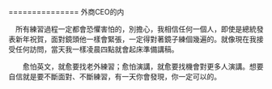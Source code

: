 =============== 外商CEO的内

　所有練習過程一定都會恐懼害怕的，別擔心，我相信任何一個人，即使是總統發表新年祝賀，面對鏡頭他一樣會緊張，一定得對著鏡子練個幾遍的。就像現在我接受任何訪問，當天我一樣凌晨四點就會起床準備講稿。

　　愈怕英文，就愈要找老外練習；愈怕演講，就愈要找機會對更多人演講。想要自信就是要不斷面對、不斷練習，有一天你會發現，你一定可以的。
